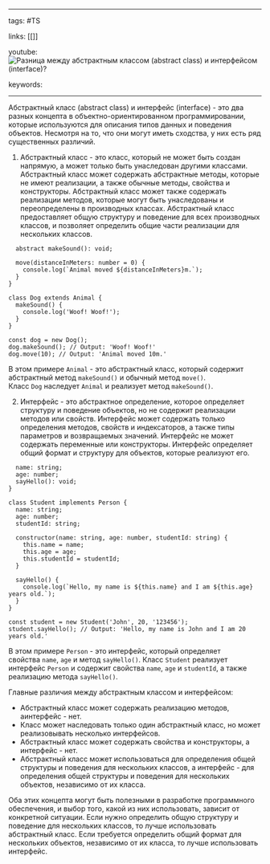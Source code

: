 ____

tags: #TS

links: [[]]

youtube: 
![Разница между абстрактным классом (abstract class) и интерфейсом (interface)?](https://youtu.be/TOn-1RrowKE?t=436)

keywords:

_____

Абстрактный класс (abstract class) и интерфейс (interface) - это два разных концепта в объектно-ориентированном программировании, которые используются для описания типов данных и поведения объектов. Несмотря на то, что они могут иметь сходства, у них есть ряд существенных различий.

1.  Абстрактный класс - это класс, который не может быть создан напрямую, а может только быть унаследован другими классами. Абстрактный класс может содержать абстрактные методы, которые не имеют реализации, а также обычные методы, свойства и конструкторы. Абстрактный класс может также содержать реализации методов, которые могут быть унаследованы и переопределены в производных классах. Абстрактный класс предоставляет общую структуру и поведение для всех производных классов, и позволяет определить общие части реализации для нескольких классов.

```
  abstract makeSound(): void;

  move(distanceInMeters: number = 0) {
    console.log(`Animal moved ${distanceInMeters}m.`);
  }
}

class Dog extends Animal {
  makeSound() {
    console.log('Woof! Woof!');
  }
}

const dog = new Dog();
dog.makeSound(); // Output: 'Woof! Woof!'
dog.move(10); // Output: 'Animal moved 10m.'
```

В этом примере `Animal` - это абстрактный класс, который содержит абстрактный метод `makeSound()` и обычный метод `move()`. Класс `Dog` наследует `Animal` и реализует метод `makeSound()`.

2.  Интерфейс - это абстрактное определение, которое определяет структуру и поведение объектов, но не содержит реализации методов или свойств. Интерфейс может содержать только определения методов, свойств и индексаторов, а также типы параметров и возвращаемых значений. Интерфейс не может содержать переменные или конструкторы. Интерфейс определяет общий формат и структуру для объектов, которые реализуют его.

```
  name: string;
  age: number;
  sayHello(): void;
}

class Student implements Person {
  name: string;
  age: number;
  studentId: string;

  constructor(name: string, age: number, studentId: string) {
    this.name = name;
    this.age = age;
    this.studentId = studentId;
  }

  sayHello() {
    console.log(`Hello, my name is ${this.name} and I am ${this.age} years old.`);
  }
}

const student = new Student('John', 20, '123456');
student.sayHello(); // Output: 'Hello, my name is John and I am 20 years old.'
```

В этом примере `Person` - это интерфейс, который определяет свойства `name`, `age` и метод `sayHello()`. Класс `Student` реализует интерфейс `Person` и содержит свойства `name`, `age` и `studentId`, а также реализацию метода `sayHello()`.

Главные различия между абстрактным классом и интерфейсом:

-   Абстрактный класс может содержать реализацию методов, аинтерфейс - нет.
-   Класс может наследовать только один абстрактный класс, но может реализовывать несколько интерфейсов.
-   Абстрактный класс может содержать свойства и конструкторы, а интерфейс - нет.
-   Абстрактный класс может использоваться для определения общей структуры и поведения для нескольких классов, а интерфейс - для определения общей структуры и поведения для нескольких объектов, независимо от их класса.

Оба этих концепта могут быть полезными в разработке программного обеспечения, и выбор того, какой из них использовать, зависит от конкретной ситуации. Если нужно определить общую структуру и поведение для нескольких классов, то лучше использовать абстрактный класс. Если требуется определить общий формат для нескольких объектов, независимо от их класса, то лучше использовать интерфейс.
